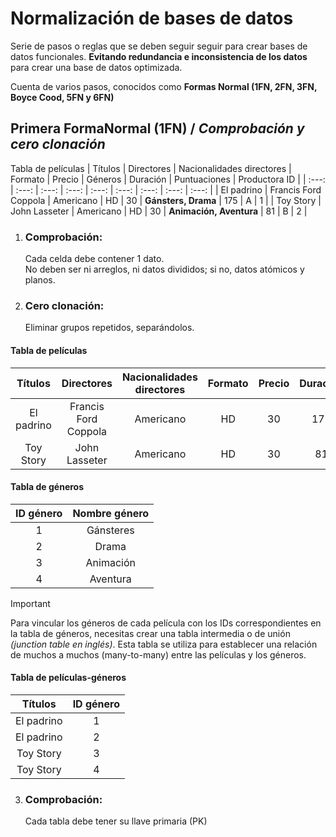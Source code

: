 # Normalización de bases de datos

Serie de pasos o reglas que se deben seguir seguir para crear bases de datos funcionales. **Evitando redundancia e inconsistencia de los datos** para crear una base de datos optimizada.

Cuenta de varios pasos, conocidos como **Formas Normal (1FN, 2FN, 3FN, Boyce Cood, 5FN y 6FN)**

## Primera FormaNormal **(1FN)** / _Comprobación y cero clonación_

Tabla de películas
| Títulos | Directores | Nacionalidades directores | Formato | Precio | Géneros | Duración | Puntuaciones | Productora ID |
| :---: | :---: | :---: | :---: | :---: | :---: | :---: | :---: | :---: |
| El padrino | Francis Ford Coppola | Americano | HD | 30 | **Gánsters, Drama** | 175 | A | 1 |
| Toy Story | John Lasseter | Americano | HD | 30 | **Animación, Aventura** | 81 | B | 2 |

1. ### Comprobación:
   Cada celda debe contener 1 dato. <br>
   No deben ser ni arreglos, ni datos divididos; si no, datos atómicos y planos.
2. ### Cero clonación:
   Eliminar grupos repetidos, separándolos.

#### Tabla de películas

|  Títulos   |      Directores      | Nacionalidades directores | Formato | Precio | Duración | Puntuaciones | Productora ID |
| :--------: | :------------------: | :-----------------------: | :-----: | :----: | :------: | :----------: | :-----------: |
| El padrino | Francis Ford Coppola |         Americano         |   HD    |   30   |   175    |      A       |       1       |
| Toy Story  |    John Lasseter     |         Americano         |   HD    |   30   |    81    |      B       |       2       |

#### Tabla de géneros

| ID género | Nombre género |
| :-------: | :-----------: |
|     1     |   Gánsteres   |
|     2     |     Drama     |
|     3     |   Animación   |
|     4     |   Aventura    |

> [!IMPORTANT]  
> Para vincular los géneros de cada película con los IDs correspondientes en la tabla de géneros, necesitas crear una tabla intermedia o de unión *(junction table en inglés)*. Esta tabla se utiliza para establecer una relación de muchos a muchos (many-to-many) entre las películas y los géneros.

#### Tabla de películas-géneros

|  Títulos   | ID género |
| :--------: | :-------: |
| El padrino |     1     |
| El padrino |     2     |
| Toy Story  |     3     |
| Toy Story  |     4     |

3. ### Comprobación:
   Cada tabla debe tener su llave primaria (PK)

